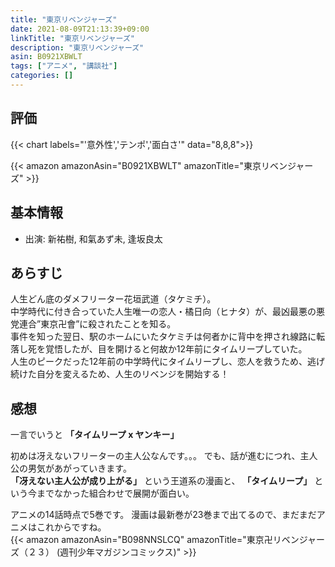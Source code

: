 ```yaml
---
title: "東京リベンジャーズ"
date: 2021-08-09T21:13:39+09:00
linkTitle: "東京リベンジャーズ"
description: "東京リベンジャーズ"
asin: B0921XBWLT
tags: ["アニメ", "講談社"]
categories: []
---
```


## 評価
{{< chart labels="'意外性','テンポ','面白さ'" data="8,8,8">}}

{{< amazon amazonAsin="B0921XBWLT" amazonTitle="東京リベンジャーズ" >}}

## 基本情報
- 出演: 新祐樹, 和氣あず未, 逢坂良太

## あらすじ
人生どん底のダメフリーター花垣武道（タケミチ）。  
中学時代に付き合っていた人生唯一の恋人・橘日向（ヒナタ）が、最凶最悪の悪党連合”東京卍會”に殺されたことを知る。  
事件を知った翌日、駅のホームにいたタケミチは何者かに背中を押され線路に転落し死を覚悟したが、目を開けると何故か12年前にタイムリープしていた。  
人生のピークだった12年前の中学時代にタイムリープし、恋人を救うため、逃げ続けた自分を変えるため、人生のリベンジを開始する！ 

## 感想
一言でいうと **「タイムリープ x ヤンキー」**  

初めは冴えないフリーターの主人公なんです。。。
でも、話が進むにつれ、主人公の男気があがっていきます。  
**「冴えない主人公が成り上がる」** という王道系の漫画と、 **「タイムリープ」** という今までなかった組合わせで展開が面白い。  

アニメの14話時点で5巻です。
漫画は最新巻が23巻まで出てるので、まだまだアニメはこれからですね。  
{{< amazon amazonAsin="B098NNSLCQ" amazonTitle="東京卍リベンジャーズ（２３） (週刊少年マガジンコミックス)" >}}